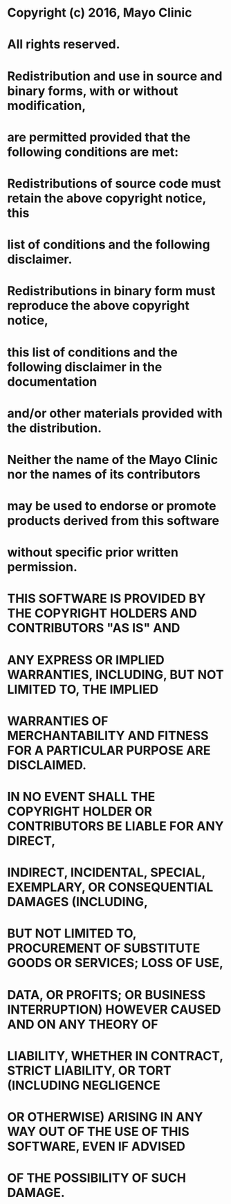 # Copyright (c) 2016, Mayo Clinic
# All rights reserved.
#
# Redistribution and use in source and binary forms, with or without modification,
# are permitted provided that the following conditions are met:
#
#     Redistributions of source code must retain the above copyright notice, this
#     list of conditions and the following disclaimer.
#
#     Redistributions in binary form must reproduce the above copyright notice,
#     this list of conditions and the following disclaimer in the documentation
#     and/or other materials provided with the distribution.
#
#     Neither the name of the Mayo Clinic nor the names of its contributors
#     may be used to endorse or promote products derived from this software
#     without specific prior written permission.
#
# THIS SOFTWARE IS PROVIDED BY THE COPYRIGHT HOLDERS AND CONTRIBUTORS "AS IS" AND
# ANY EXPRESS OR IMPLIED WARRANTIES, INCLUDING, BUT NOT LIMITED TO, THE IMPLIED
# WARRANTIES OF MERCHANTABILITY AND FITNESS FOR A PARTICULAR PURPOSE ARE DISCLAIMED.
# IN NO EVENT SHALL THE COPYRIGHT HOLDER OR CONTRIBUTORS BE LIABLE FOR ANY DIRECT,
# INDIRECT, INCIDENTAL, SPECIAL, EXEMPLARY, OR CONSEQUENTIAL DAMAGES (INCLUDING,
# BUT NOT LIMITED TO, PROCUREMENT OF SUBSTITUTE GOODS OR SERVICES; LOSS OF USE,
# DATA, OR PROFITS; OR BUSINESS INTERRUPTION) HOWEVER CAUSED AND ON ANY THEORY OF
# LIABILITY, WHETHER IN CONTRACT, STRICT LIABILITY, OR TORT (INCLUDING NEGLIGENCE
# OR OTHERWISE) ARISING IN ANY WAY OUT OF THE USE OF THIS SOFTWARE, EVEN IF ADVISED
# OF THE POSSIBILITY OF SUCH DAMAGE.
